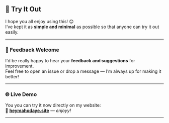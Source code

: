 ## 🚀 Try It Out

I hope you all enjoy using this! 😊  
I’ve kept it as **simple and minimal** as possible so that anyone can try it out easily.

---

### 💬 Feedback Welcome

I'd be really happy to hear your **feedback and suggestions** for improvement.  
Feel free to open an issue or drop a message — I’m always up for making it better!

---

### 🌐 Live Demo 

You you can try it now directly on my website:  
🔗 **[heymahodaye.site](https://heymahodaye.site)** — _enjoyy!_

---
